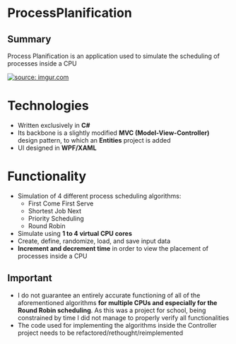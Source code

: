 # ProcessPlanification

## Summary

 Process Planification is an application used to simulate the scheduling of processes inside a CPU
 
<a href="https://imgur.com/m6Pjvqw"><img src="https://i.imgur.com/m6Pjvqw.png" title="source: imgur.com" /></a>

# Technologies
- Written exclusively in **C#**
- Its backbone is a slightly modified **MVC (Model-View-Controller)** design pattern, to which an **Entities** project is added
- UI designed in **WPF/XAML**

# Functionality

- Simulation of 4 different process scheduling algorithms: 
	- First Come First Serve
	- Shortest Job Next
	- Priority Scheduling
	- Round Robin
- Simulate using **1 to 4 virtual CPU cores**
- Create, define, randomize, load, and save input data
- **Increment and decrement time** in order to view the placement of processes inside a CPU

## Important
- I do not guarantee an entirely accurate functioning of all of the aforementioned algorithms **for multiple CPUs and especially for the Round Robin scheduling**. As this was a project for school, being constrained by time I did not manage to properly verify all functionalities
- The code used for implementing the algorithms inside the Controller project needs to be refactored/rethought/reimplemented

<!--stackedit_data:
eyJoaXN0b3J5IjpbLTEzMjYwMjc2NCwyMDAzNDk3MDE3LDE0OD
QwNzEzOTZdfQ==
-->